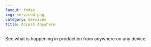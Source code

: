 ```yaml
---
layout: index
img: service4.png
category: Services
title: Access Anywhere
---
```

See what is happening in production from anywhere on any device.
